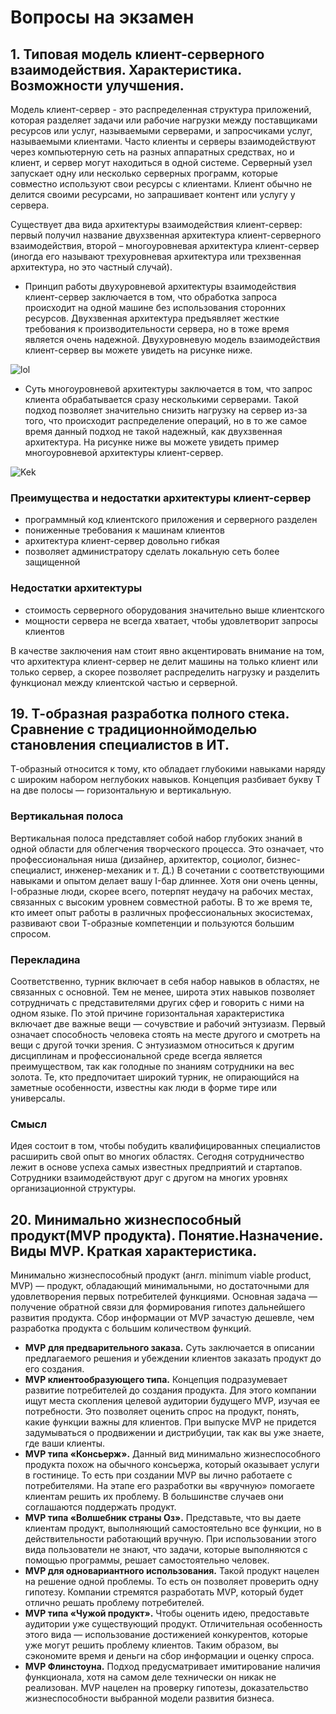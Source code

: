 # Вопросы на экзамен
## 1.	**Типовая модель клиент-серверного взаимодействия. Характеристика. Возможности улучшения.**

Модель клиент-сервер - это распределенная структура приложений, которая разделяет задачи или рабочие нагрузки между поставщиками ресурсов или услуг, называемыми серверами, и запросчиками услуг, называемыми клиентами. Часто клиенты и серверы взаимодействуют через компьютерную сеть на разных аппаратных средствах, но и клиент, и сервер могут находиться в одной системе. Серверный узел запускает одну или несколько серверных программ, которые совместно используют свои ресурсы с клиентами. Клиент обычно не делится своими ресурсами, но запрашивает контент или услугу у сервера.

Существует два вида архитектуры взаимодействия клиент-сервер: первый получил название двухзвенная архитектура клиент-серверного взаимодействия, второй – многоуровневая архитектура клиент-сервер (иногда его называют трехуровневая архитектура или трехзвенная архитектура, но это частный случай).

- Принцип работы двухуровневой архитектуры взаимодействия клиент-сервер заключается в том, что обработка запроса происходит на одной машине без использования сторонних ресурсов. Двухзвенная архитектура предъявляет жесткие требования к производительности сервера, но в тоже время является очень надежной. Двухуровневую модель взаимодействия клиент-сервер вы можете увидеть на рисунке ниже. 

![lol](https://zametkinapolyah.ru/wp-content/uploads/2016/07/cs-images-2-tier.gif)

- Суть многоуровневой архитектуры заключается в том, что запрос клиента обрабатывается сразу несколькими серверами. Такой подход позволяет значительно снизить нагрузку на сервер из-за того, что происходит распределение операций, но в то же самое время данный подход не такой надежный, как двухзвенная архитектура. На рисунке ниже вы можете увидеть пример многоуровневой архитектуры клиент-сервер.

![Kek](https://zametkinapolyah.ru/wp-content/uploads/2016/07/cs-images-3-tier.gif)

### Преимущества и недостатки архитектуры клиент-сервер ###

- программный код клиентского приложения и серверного разделен
- пониженные требования к машинам клиентов
- архитектура клиент-сервер довольно гибкая
- позволяет администратору сделать локальную сеть более защищенной

### Недостатки архитектуры ###

- стоимость серверного оборудования значительно выше клиентского
- мощности сервера не всегда хватает, чтобы удовлетворит запросы клиентов

В качестве заключения нам стоит явно акцентировать внимание на том, что архитектура клиент-сервер не делит машины на только клиент или только сервер, а скорее позволяет распределить нагрузку и разделить функционал между клиентской частью и серверной.

## 19.	**Т-образная разработка полного стека. Сравнение с традиционноймоделью становления специалистов в ИТ.**

Т-образный относится к тому, кто обладает глубокими навыками наряду с широким набором неглубоких навыков. Концепция разбивает букву Т на две полосы — горизонтальную и вертикальную.

### Вертикальная полоса ###
Вертикальная полоса представляет собой набор глубоких знаний в одной области для облегчения творческого процесса. Это означает, что профессиональная ниша (дизайнер, архитектор, социолог, бизнес-специалист, инженер-механик и т. Д.) В сочетании с соответствующими навыками и опытом делает вашу I-бар длиннее. Хотя они очень ценны, I-образные люди, скорее всего, потерпят неудачу на рабочих местах, связанных с высоким уровнем совместной работы. В то же время те, кто имеет опыт работы в различных профессиональных экосистемах, развивают свои Т-образные компетенции и пользуются большим спросом.

### Перекладина ###
Соответственно, турник включает в себя набор навыков в областях, не связанных с основной. Тем не менее, широта этих навыков позволяет сотрудничать с представителями других сфер и говорить с ними на одном языке. По этой причине горизонтальная характеристика включает две важные вещи — сочувствие и рабочий энтузиазм. Первый означает способность человека стоять на месте другого и смотреть на вещи с другой точки зрения. С энтузиазмом относиться к другим дисциплинам и профессиональной среде всегда является преимуществом, так как голодные по знаниям сотрудники на вес золота. Те, кто предпочитает широкий турник, не опирающийся на заметные особенности, известны как люди в форме тире или универсалы.

### Смысл ###
Идея состоит в том, чтобы побудить квалифицированных специалистов расширить свой опыт во многих областях. Сегодня сотрудничество лежит в основе успеха самых известных предприятий и стартапов. Сотрудники взаимодействуют друг с другом на многих уровнях организационной структуры.

## 20.	**Минимально жизнеспособный продукт(MVP продукта). Понятие.Назначение. Виды MVP. Краткая характеристика.**

Минимально жизнеспособный продукт (англ. minimum viable product, MVP) — продукт, обладающий минимальными, но достаточными для удовлетворения первых потребителей функциями. Основная задача — получение обратной связи для формирования гипотез дальнейшего развития продукта. Сбор информации от MVP зачастую дешевле, чем разработка продукта с большим количеством функций.

- **MVP для предварительного заказа.** Суть заключается в описании предлагаемого решения и убеждении клиентов заказать продукт до его создания.
- **MVP клиентообразующего типа.** Концепция подразумевает развитие потребителей до создания продукта. Для этого компании ищут места скопления целевой аудитории будущего MVP, изучая ее потребности. Это позволяет оценить спрос на продукт, понять, какие функции важны для клиентов. При выпуске MVP не придется задумываться о продвижении и дистрибуции, так как вы уже знаете, где ваши клиенты.
- **MVP типа «Консьерж».** Данный вид минимально жизнеспособного продукта похож на обычного консьержа, который оказывает услуги в гостинице. То есть при создании MVP вы лично работаете с потребителями. На этапе его разработки вы «вручную» помогаете клиентам решить их проблему. В большинстве случаев они соглашаются поддержать продукт.
- **MVP типа «Волшебник страны Оз».** Представьте, что вы даете клиентам продукт, выполняющий самостоятельно все функции, но в действительности работающий вручную. При использовании этого вида пользователи не знают, что задачи, которые выполняются с помощью программы, решает самостоятельно человек.
- **MVP для одновариантного использования.** Такой продукт нацелен на решение одной проблемы. То есть он позволяет проверить одну гипотезу. Компании стремятся разработать MVP, который будет отлично решать проблему потребителей.
- **MVP типа «Чужой продукт».** Чтобы оценить идею, предоставьте аудитории уже существующий продукт. Отличительная особенность этого вида — использование достиженией конкурентов, которые уже могут решить проблему клиентов. Таким образом, вы сэкономите время и деньги на сбор информации и оценку спроса.
- **MVP Флинстоуна.** Подход предусматривает имитирование наличия функционала, хотя на самом деле технически он никак не реализован. MVP нацелен на проверку гипотезы, доказательство жизнеспособности выбранной модели развития бизнеса.
